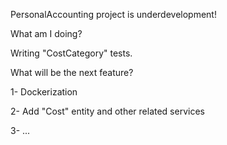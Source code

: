PersonalAccounting project is underdevelopment!

What am I doing? 

  Writing "CostCategory" tests.


What will be the next feature? 

  1- Dockerization
  
  2- Add "Cost" entity and other related services
  
  3- ...
  
